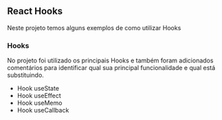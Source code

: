 ## React Hooks

Neste projeto temos alguns exemplos de como utilizar Hooks

### Hooks

No projeto foi utilizado os principais Hooks e também foram adicionados comentários para identificar qual sua principal funcionalidade e qual está substituindo.

- Hook useState
- Hook useEffect
- Hook useMemo
- Hook useCallback
